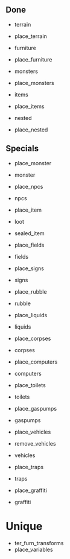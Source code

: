 ## Done

- terrain
- place_terrain

- furniture
- place_furniture

- monsters
- place_monsters

- items
- place_items

- nested
- place_nested

## Specials

- place_monster
- monster

- place_npcs
- npcs

- place_item
- loot
- sealed_item

- place_fields
- fields

- place_signs
- signs

- place_rubble
- rubble

- place_liquids
- liquids

- place_corpses
- corpses

- place_computers
- computers

- place_toilets
- toilets

- place_gaspumps
- gaspumps

- place_vehicles
- remove_vehicles
- vehicles

- place_traps
- traps

- place_graffiti
- graffiti

# Unique

- ter_furn_transforms
- place_variables
